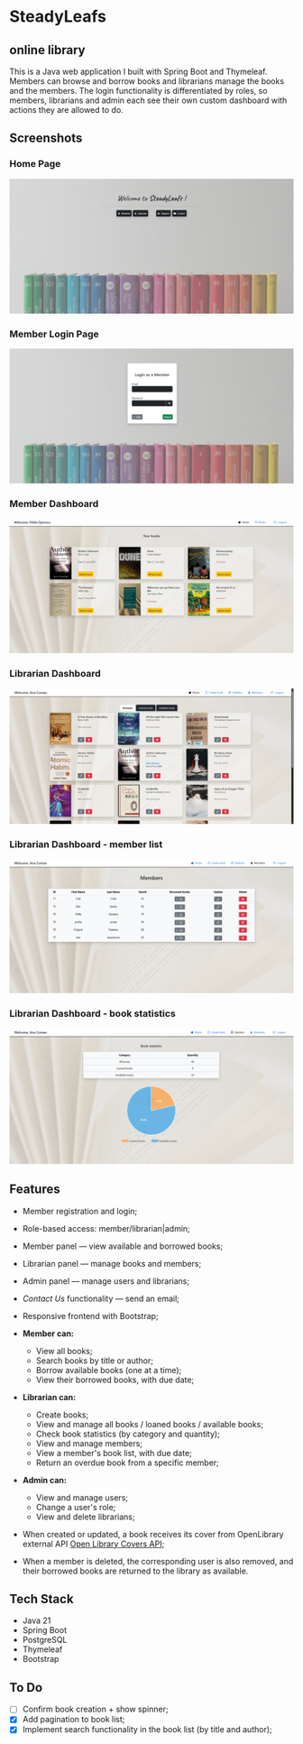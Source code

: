 # SteadyLeafs
## online library

This is a Java web application I built with Spring Boot and Thymeleaf. Members can browse and borrow books and librarians manage the books and the members. The login functionality is differentiated by roles, so members, librarians and admin each see their own custom dashboard with actions they are allowed to do.  

## Screenshots
### Home Page
![Home Page](screenshots/appHomePage02.png)

### Member Login Page
![Member Login Page](screenshots/loginMember02.png)

### Member Dashboard
![Member Dashboard](screenshots/memberDashboard02.png)

### Librarian Dashboard
![Librarian Dashboard](screenshots/librarianDashboard02.png)

### Librarian Dashboard - member list
![Librarian Dashboard](screenshots/memberList.png)

### Librarian Dashboard - book statistics
![Librarian Dashboard](screenshots/statistics.png)

## Features
- Member registration and login;
- Role-based access: member/librarian|admin;
- Member panel — view available and borrowed books;
- Librarian panel — manage books and members;
- Admin panel — manage users and librarians;
- *Contact Us* functionality — send an email;
- Responsive frontend with Bootstrap;


- **Member can:**
  - View all books;
  - Search books by title or author;
  - Borrow available books (one at a time);
  - View their borrowed books, with due date;
- **Librarian can:**
  - Create books;
  - View and manage all books / loaned books / available books;
  - Check book statistics (by category and quantity);
  - View and manage members;
  - View a member's book list, with due date;
  - Return an overdue book from a specific member;
- **Admin can:**
  - View and manage users;
  - Change a user's role;
  - View and delete librarians;
  

- When created or updated, a book receives its cover from OpenLibrary external API
[Open Library Covers API](https://openlibrary.org/dev/docs/api/covers);
- When a member is deleted, the corresponding user is also removed, and their borrowed books are returned to the library as available.

## Tech Stack
- Java 21
- Spring Boot
- PostgreSQL
- Thymeleaf
- Bootstrap


## To Do
- [ ] Confirm book creation + show spinner;
- [x] Add pagination to book list;
- [x] Implement search functionality in the book list (by title and author);